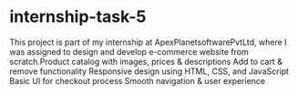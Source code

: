 # internship-task-5
This project is part of my internship at ApexPlanetsoftwarePvtLtd, where I was assigned to design and develop e-commerce website from scratch.Product catalog with images, prices &amp; descriptions  Add to cart &amp; remove functionality  Responsive design using HTML, CSS, and JavaScript  Basic UI for checkout process  Smooth navigation &amp; user experience
